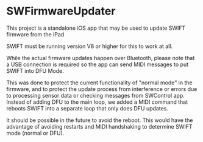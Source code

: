 # SWFirmwareUpdater

This project is a standalone iOS app that may be used to update SWIFT firmware from the iPad

SWIFT must be running version V8 or higher for this to work at all.

While the actual firmware updates happen over Bluetooth, please note that a USB connection is required so the app can send MIDI messages to put SWIFT into DFU Mode.

This was done to protect the current functionality of "normal mode" in the firmware, and to protect the update process from interference or errors due to processing sensor data or checking messages from SWControl app. Instead of adding DFU to the main loop, we added a MIDI command that reboots SWIFT into a separate loop that only does DFU updates.

It should be possible in the future to avoid the reboot. This would have the advantage of avoiding restarts and MIDI handshaking to determine SWIFT mode (normal or DFU). 
